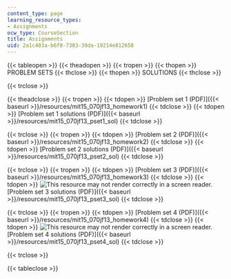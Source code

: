```yaml
---
content_type: page
learning_resource_types:
- Assignments
ocw_type: CourseSection
title: Assignments
uid: 2a1c403a-b6f8-7383-39da-19214e812658
---
```


{{< tableopen >}}
{{< theadopen >}}
{{< tropen >}}
{{< thopen >}}
PROBLEM SETS
{{< thclose >}}
{{< thopen >}}
SOLUTIONS
{{< thclose >}}

{{< trclose >}}

{{< theadclose >}}
{{< tropen >}}
{{< tdopen >}}
[Problem set 1 (PDF)]({{< baseurl >}}/resources/mit15_070jf13_homework1)
{{< tdclose >}}
{{< tdopen >}}
[Problem set 1 solutions (PDF)]({{< baseurl >}}/resources/mit15_070jf13_pset1_sol)
{{< tdclose >}}

{{< trclose >}}
{{< tropen >}}
{{< tdopen >}}
[Problem set 2 (PDF)]({{< baseurl >}}/resources/mit15_070jf13_homework2)
{{< tdclose >}}
{{< tdopen >}}
[Problem set 2 solutions (PDF)]({{< baseurl >}}/resources/mit15_070jf13_pset2_sol)
{{< tdclose >}}

{{< trclose >}}
{{< tropen >}}
{{< tdopen >}}
[Problem set 3 (PDF)]({{< baseurl >}}/resources/mit15_070jf13_homework3)
{{< tdclose >}}
{{< tdopen >}}
![This resource may not render correctly in a screen reader.](/images/inacessible.gif)[Problem set 3 solutions (PDF)]({{< baseurl >}}/resources/mit15_070jf13_pset3_sol)
{{< tdclose >}}

{{< trclose >}}
{{< tropen >}}
{{< tdopen >}}
[Problem set 4 (PDF)]({{< baseurl >}}/resources/mit15_070jf13_homework4)
{{< tdclose >}}
{{< tdopen >}}
![This resource may not render correctly in a screen reader.](/images/inacessible.gif)[Problem set 4 solutions (PDF)]({{< baseurl >}}/resources/mit15_070jf13_pset4_sol)
{{< tdclose >}}

{{< trclose >}}

{{< tableclose >}}